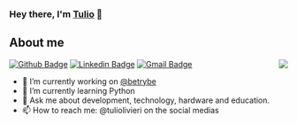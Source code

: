 ### Hey there, I'm [Tulio](https://tuliolivieri.github.io/) 👋

<!--
**Tuliolivieri/Tuliolivieri** is a ✨ _special_ ✨ repository because its `README.md` (this file) appears on your GitHub profile.

Here are some ideas to get you started:
-->
## About me 

<img align="right" src="images/r_536209_rcy6p.gif" />

[![Github Badge](https://img.shields.io/badge/-Tuliolivieri-000?style=flat-square&logo=Github&logoColor=white&link=https://github.com/Tuliolivieri)](https://github.com/Tuliolivieri)
[![Linkedin Badge](https://img.shields.io/badge/-Tulio%20Olivieri-blue?style=flat-square&logo=Linkedin&logoColor=white&link=https://www.linkedin.com/in/tuliolivieri/)](https://www.linkedin.com/in/tuliolivieri/)
[![Gmail Badge](https://img.shields.io/badge/-tuliolivieri@gmail.com-c14438?style=flat-square&logo=Gmail&logoColor=white&link=mailto:tuliolivieri@gmail.com)](mailto:tuliolivieri@gmail.com)

- 🔭 I’m currently working on [@betrybe](https://www.betrybe.com/)
- 🌱 I’m currently learning Python
- 💬 Ask me about development, technology, hardware and education.
- 📫 How to reach me: @tuliolivieri on the social medias

<!--![alt text](images/r_536209_rcy6p.gif)-->
<!--- ⚡ Fun fact: ...
👯 I’m looking to collaborate on ...
- 🤔 I’m looking for help with ...-->


<!--[![Top Langs](https://github-readme-stats.vercel.app/api/top-langs/?username=Tuliolivieri&theme=chartreuse-dark&layout=compact)](https://github.com/anuraghazra/github-readme-stats)
[![Tulio Olivieri GitHub stats](https://github-readme-stats.vercel.app/api?username=Tuliolivieri&count_private=true&show_icons=true&theme=chartreuse-dark)](https://github.com/anuraghazra/github-readme-stats)
-->
